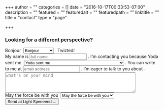 +++
author = ""
categories = []
date = "2016-10-17T00:33:53-07:00"
description = ""
featured = ""
featuredalt = ""
featuredpath = ""
linktitle = ""
title = "contact"
type = "page"

+++
<article>
    <section class="section">
        <div class="background-media" data-0-top-bottom="background-position: 50% 50px" data-start="background-position: 50% -31px" style="background-image: url(/img/twiztedmyrtle/world-map.jpg); background-repeat:no-repeat; background-size:cover; background-attachment:cover; background-position: 50% 0%;">
        </div>
        <div class="background-overlay" style="background-color: rgba(86,180,151,0.2);"></div>
        <div class="container">
            <div class="row element-top-70 element-bottom-70">
                <div class="col-md-2 text-center"></div>
                <div class="col-md-8 text-center">
                    <h1 class="element-top-120 element-bottom-120 text-light os-animation big" data-os-animation="fadeIn" data-os-animation-delay="0s">
            Looking for a <span class="tilt">different</span> perspective?</h1> </div>
                <div class="col-md-2"></div>
            </div>
        </div>
    </section>
    <section class="contact-form">
      <form action="https://api.formbucket.com/f/buk_oxaq7fWtE1UDQVOdse6vg5Go" method="POST" class="form"> <span id="motivation" class="input-container">
    <span class="placeholder">Bonjour</span>&nbsp;<span class="fa fa-angle-down"></span> <span class="input selectbox">
      <select class="fancy-select hidden" name="say hello">
        <option value="Bonjour">Bonjour</option>
        <option value="Booyakasha">Booyakasha</option>
        <option value="Marhaba">Marhaba</option>
        <option value="Ciao">Ciao</option>
        <option value="Kon’nichiwa">Kon’nichiwa</option>
        <option value="Hola">Hola</option>
        <option value="Aloha">Aloha</option>
        <option value="Hallo">Hallo</option>
        <option value="Namaste">Namaste</option>
        <option value="Zdravstvuyte">Zdravstvuyte</option>
        <option value="Nin hao">Nin hao</option>
      </select>
    </span> </span> &nbsp; Twizted!
            <br> My name is <span class="input text">
     <input type="text" id="fname" name="first_name" placeholder="full name" required />
   </span>. I'm contacting you because <span id="motivation" class="input-container ext">
    <span class="placeholder">Yoda sent me</span>&nbsp;<span class="fa fa-angle-down"></span> <span class="input selectbox">
      <select class="fancy-select hidden" name="contacting because">
        <option value="Yoda sent me">Yoda sent me</option>
        <option value="I have a custom photography request">I have a custom photography request</option>
        <option value="I want to support your wickedly uncomfortable work">I want to support your wickedly uncomfortable work</option>
        <option value="I'd like you to write about a topic that's dear to me">I'd like you to write about a topic that's dear to me</option>
        <option value="I'd like to interview you">I'd like to interview you</option>
        <option value="I just dig your work">I just dig your work</option>
      </select>
    </span> </span>. You can write to me at <span class="input text">
    <input type="text" id="email" name="email" placeholder="email address" required/>
  </span>. I’m eager to talk to you about -
            <br>
            <textarea name="message" placeholder="what's on your mind" rows="4" cols="50"></textarea>
            <br> <span id="regards" class="input-container">
    <span class="placeholder">May the force be with you</span>&nbsp;<span class="fa fa-angle-down"></span> <span class="input selectbox">
      <select name="closing" class="fancy-select hidden">
        <option value="May the force be with you">May the force be with you</option>
        <option value="Merci">Merci</option>
        <option value="Grazie">Grazie</option>
        <option value="Arigato">Arigato</option>
        <option value="Danke">Danke</option>
        <option value="Big Ups">Big Ups</option>
      </select>
    </span> </span><br>
            <button type="submit" class="btn btn-lg element-top-30 btn-primary g-recaptcha" data-sitekey="6LfhUWQUAAAAAPK44ElunokCSSzCYDjzP2cuaZpc"
data-callback="YourOnSubmitFn">Send at Light Speeeeed ...</button>
        </form>
    </section>
    <section class="section">
        <div class="background-overlay" style="background-color: rgba(255,255,255,0);"></div>
        <div class="container">
            <div class="row">
                <div class="col-md-12 text-center">
                    <div class="row">
                        <div class="col-md-6 col-md-offset-3 text-left small-screen-center os-animation" data-os-animation="fadeInLeft" data-os-animation-delay="0.3s">
                            <div class="divider-wrapper">
                                <div class="visible-xs element-height-60"></div>
                                <div class="visible-sm element-height-60"></div>
                                <div class="visible-md element-height-60"></div>
                                <div class="visible-lg element-height-60"></div>
                            </div>
                        </div>
                    </div>
                </div>
            </div>
        </div>
    </section>
</article>
